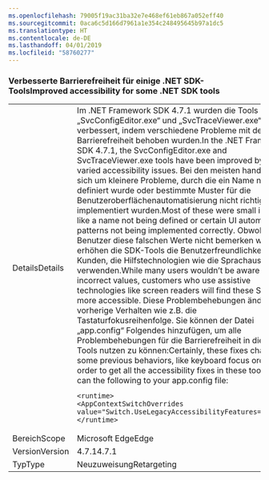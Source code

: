 ```yaml
---
ms.openlocfilehash: 79005f19ac31ba32e7e468ef61eb867a052eff40
ms.sourcegitcommit: 0aca6c5d166d7961a1e354c248495645b97a1dc5
ms.translationtype: HT
ms.contentlocale: de-DE
ms.lasthandoff: 04/01/2019
ms.locfileid: "58760277"
---
```

### <a name="improved-accessibility-for-some-net-sdk-tools"></a><span data-ttu-id="9d7cd-101">Verbesserte Barrierefreiheit für einige .NET SDK-Tools</span><span class="sxs-lookup"><span data-stu-id="9d7cd-101">Improved accessibility for some .NET SDK tools</span></span>

|   |   |
|---|---|
|<span data-ttu-id="9d7cd-102">Details</span><span class="sxs-lookup"><span data-stu-id="9d7cd-102">Details</span></span>|<span data-ttu-id="9d7cd-103">Im .NET Framework SDK 4.7.1 wurden die Tools „SvcConfigEditor.exe“ und „SvcTraceViewer.exe“ verbessert, indem verschiedene Probleme mit der Barrierefreiheit behoben wurden.</span><span class="sxs-lookup"><span data-stu-id="9d7cd-103">In the .NET Framework SDK 4.7.1, the SvcConfigEditor.exe and SvcTraceViewer.exe tools have been improved by fixing varied accessibility issues.</span></span> <span data-ttu-id="9d7cd-104">Bei den meisten handelte es sich um kleinere Probleme, durch die ein Name nicht definiert wurde oder bestimmte Muster für die Benutzeroberflächenautomatisierung nicht richtig implementiert wurden.</span><span class="sxs-lookup"><span data-stu-id="9d7cd-104">Most of these were small issues like a name not being defined or certain UI automation patterns not being implemented correctly.</span></span> <span data-ttu-id="9d7cd-105">Obwohl viele Benutzer diese falschen Werte nicht bemerken würden, erhöhen die SDK-Tools die Benutzerfreundlichkeit für Kunden, die Hilfstechnologien wie die Sprachausgabe verwenden.</span><span class="sxs-lookup"><span data-stu-id="9d7cd-105">While many users wouldn’t be aware of these incorrect values, customers who use assistive technologies like screen readers will find these SDK tools more accessible.</span></span> <span data-ttu-id="9d7cd-106">Diese Problembehebungen ändern vorherige Verhalten wie z.B. die Tastaturfokusreihenfolge. Sie können der Datei „app.config“ Folgendes hinzufügen, um alle Problembehebungen für die Barrierefreiheit in diesen Tools nutzen zu können:</span><span class="sxs-lookup"><span data-stu-id="9d7cd-106">Certainly, these fixes change some previous behaviors, like keyboard focus order.In order to get all the accessibility fixes in these tools, you can the following to your app.config file:</span></span><pre><code class="lang-xml">&lt;runtime&gt;&#13;&#10;&lt;AppContextSwitchOverrides value=&quot;Switch.UseLegacyAccessibilityFeatures=false&quot;/&gt;&#13;&#10;&lt;/runtime&gt;&#13;&#10;</code></pre>|
|<span data-ttu-id="9d7cd-107">Bereich</span><span class="sxs-lookup"><span data-stu-id="9d7cd-107">Scope</span></span>|<span data-ttu-id="9d7cd-108">Microsoft Edge</span><span class="sxs-lookup"><span data-stu-id="9d7cd-108">Edge</span></span>|
|<span data-ttu-id="9d7cd-109">Version</span><span class="sxs-lookup"><span data-stu-id="9d7cd-109">Version</span></span>|<span data-ttu-id="9d7cd-110">4.7.1</span><span class="sxs-lookup"><span data-stu-id="9d7cd-110">4.7.1</span></span>|
|<span data-ttu-id="9d7cd-111">Typ</span><span class="sxs-lookup"><span data-stu-id="9d7cd-111">Type</span></span>|<span data-ttu-id="9d7cd-112">Neuzuweisung</span><span class="sxs-lookup"><span data-stu-id="9d7cd-112">Retargeting</span></span>|

